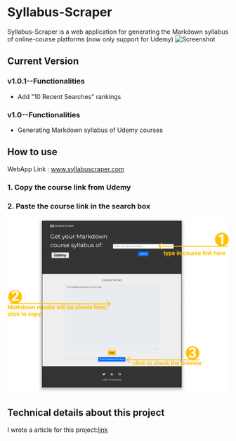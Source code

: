# Syllabus-Scraper
Syllabus-Scraper is a web application for generating the Markdown syllabus of online-course platforms (now only support for Udemy)
![Screenshot](/images/projectgif.gif)

## Current Version
### v1.0.1--Functionalities
* Add "10 Recent Searches" rankings

### v1.0--Functionalities
* Generating Markdown syllabus of Udemy courses

## How to use
WebApp Link : www.syllabuscraper.com
### 1. Copy the course link from Udemy 
### 2. Paste the course link in the search box
![Screenshot](/images/index.png)

## Technical details about this project
I wrote a article for this project:[link](https://medium.com/@effylh/building-an-online-course-syllabus-scraper-with-flask-udemyapi-postgresql-on-heroku-262b727e228b)
